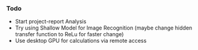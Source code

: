 ### Todo

- Start project-report Analysis
- Try using Shallow Model for Image Recognition (maybe change hidden transfer function to ReLu for faster change)
- Use desktop GPU for calculations via remote access